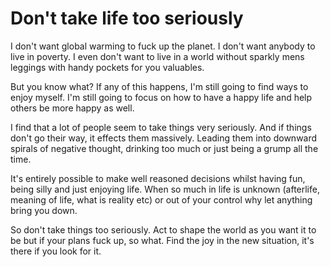 # Don't take life too seriously

I don't want global warming to fuck up the planet.
I don't want anybody to live in poverty.
I even don't want to live in a world without sparkly mens leggings with handy pockets for you valuables.

But you know what? If any of this happens, I'm still going to find ways to enjoy myself. I'm still going to focus on how to have a happy life and help others be more happy as well.

I find that a lot of people seem to take things very seriously. And if things don't go their way, it effects them massively. Leading them into downward spirals of negative thought, drinking too much or just being a grump all the time.

It's entirely possible to make well reasoned decisions whilst having fun, being silly and just enjoying life. When so much in life is unknown (afterlife, meaning of life, what is reality etc) or out of your control why let anything bring you down.

So don't take things too seriously. Act to shape the world as you want it to be but if your plans fuck up, so what. Find the joy in the new situation, it's there if you look for it.